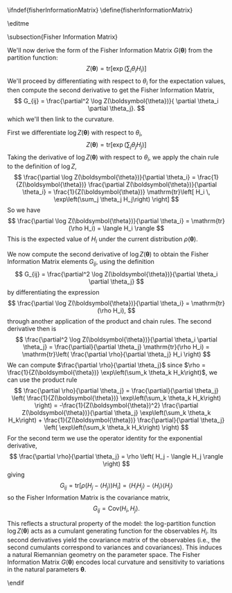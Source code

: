 \ifndef{fisherInformationMatrix}
\define{fisherInformationMatrix}

\editme

\subsection{Fisher Information Matrix}

We'll now derive the form of the Fisher Information Matrix $G(\boldsymbol{\theta})$ from the partition function:
$$
Z(\boldsymbol{\theta}) = \mathrm{tr}\left[\exp\left(\sum_i \theta_i H_i \right)\right]
$$
We'll proceed by differentiating with respect to $\theta_i$ for the expectation values, then compute the second derivative to get the Fisher Information Matrix, 
$$
G_{ij} = \frac{\partial^2 \log Z(\boldsymbol{\theta})}{ \partial \theta_i \partial \theta_j}.
$$
which we'll then link to the  curvature.

First we differentiate $\log Z(\boldsymbol{\theta})$ with respect to $\theta_i$,
$$
Z(\boldsymbol{\theta}) = \mathrm{tr}\left[ \exp\left(\sum_j \theta_j H_j\right) \right]
$$
Taking the derivative of $\log Z(\boldsymbol{\theta})$ with respect to $\theta_i$, we apply the chain rule to the definition of $\log Z$,
$$
\frac{\partial \log Z(\boldsymbol{\theta})}{\partial \theta_i} = \frac{1}{Z(\boldsymbol{\theta})} \frac{\partial Z(\boldsymbol{\theta})}{\partial \theta_i}
= \frac{1}{Z(\boldsymbol{\theta})} \mathrm{tr}\left[ H_i \, \exp\left(\sum_j \theta_j H_j\right) \right]
$$
So we have
$$
\frac{\partial \log Z(\boldsymbol{\theta})}{\partial \theta_i} = \mathrm{tr}(\rho H_i) = \langle H_i \rangle
$$
This is the expected value of $H_i$ under the current distribution $\rho(\boldsymbol{\theta})$. 

We now compute the second derivative of $\log Z(\boldsymbol{\theta})$ to obtain the Fisher Information Matrix elements $G_{ij}$, using the definition
$$
G_{ij} = \frac{\partial^2 \log Z(\boldsymbol{\theta})}{\partial \theta_i \partial \theta_j}
$$
by differentiating the  expression
$$
\frac{\partial \log Z(\boldsymbol{\theta})}{\partial \theta_i} = \mathrm{tr}(\rho H_i),
$$
through another application of the product and chain rules. The second derivative then is
$$
\frac{\partial^2 \log Z(\boldsymbol{\theta})}{\partial \theta_i \partial \theta_j}
= \frac{\partial}{\partial \theta_j} \mathrm{tr}(\rho H_i)
= \mathrm{tr}\left( \frac{\partial \rho}{\partial \theta_j} H_i \right)
$$
We can compute $\frac{\partial \rho}{\partial \theta_j}$ since
$\rho = \frac{1}{Z(\boldsymbol{\theta})} \exp\left(\sum_k \theta_k H_k\right)$,
we can use the product rule
$$
\frac{\partial \rho}{\partial \theta_j}
= \frac{\partial}{\partial \theta_j} \left( \frac{1}{Z(\boldsymbol{\theta})} \exp\left(\sum_k \theta_k H_k\right) \right)
= -\frac{1}{Z(\boldsymbol{\theta})^2} \frac{\partial Z(\boldsymbol{\theta})}{\partial \theta_j} \exp\left(\sum_k \theta_k H_k\right) + \frac{1}{Z(\boldsymbol{\theta})} \frac{\partial}{\partial \theta_j} \left( \exp\left(\sum_k \theta_k H_k\right) \right)
$$
For the second term we use the operator identity for the exponential derivative,
$$
\frac{\partial \rho}{\partial \theta_j} = \rho \left( H_j - \langle H_j \rangle \right)
$$
giving 
$$
G_{ij} = \mathrm{tr} \left[ \rho (H_j - \langle H_j \rangle) H_i \right]
= \langle H_i H_j \rangle - \langle H_i \rangle \langle H_j \rangle
$$
so the Fisher Information Matrix is the covariance matrix,
$$
G_{ij} = \mathrm{Cov}(H_i, H_j).
$$

This reflects a structural property of the model: the log-partition function $\log Z(\boldsymbol{\theta})$ acts as a cumulant generating function for the observables $H_i$. Its second derivatives yield the covariance matrix of the observables (i.e., the second cumulants correspond to variances and covariances).
This induces a natural Riemannian geometry on the parameter space. The Fisher Information Matrix $G(\boldsymbol{\theta})$ encodes local curvature and sensitivity to variations in the natural parameters $\boldsymbol{\theta}$.

\endif 
